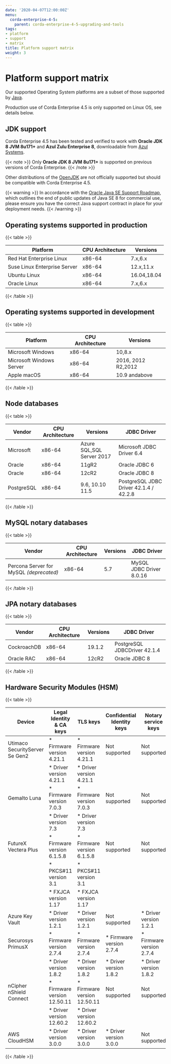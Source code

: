 ```yaml
---
date: '2020-04-07T12:00:00Z'
menu:
  corda-enterprise-4-5:
    parent: corda-enterprise-4-5-upgrading-and-tools
tags:
- platform
- support
- matrix
title: Platform support matrix
weight: 3
---
```



# Platform support matrix

Our supported Operating System platforms are a subset of those supported by [Java](http://www.oracle.com/technetwork/java/javase/certconfig-2095354.html).

Production use of Corda Enterprise 4.5 is only supported on Linux OS, see details below.

## JDK support

Corda Enterprise 4.5 has been tested and verified to work with **Oracle JDK 8 JVM 8u171+** and **Azul Zulu Enterprise 8**, downloadable from
[Azul Systems](https://www.azul.com/downloads/azure-only/zulu/).

{{< note >}}
Only **Oracle JDK 8 JVM 8u171+** is supported on previous versions of Corda Enterprise.
{{< /note >}}

Other distributions of the [OpenJDK](https://openjdk.java.net/) are not officially supported but should be compatible with Corda Enterprise 4.5.

{{< warning >}}
In accordance with the [Oracle Java SE Support Roadmap](https://www.oracle.com/technetwork/java/java-se-support-roadmap.html),
which outlines the end of public updates of Java SE 8 for commercial use, please ensure you have the correct Java support contract in place
for your deployment needs.
{{< /warning >}}

## Operating systems supported in production

{{< table >}}

|Platform|CPU Architecture|Versions|
|-------------------------------|------------------|-----------|
|Red Hat Enterprise Linux|x86-64|7.x,6.x|
|Suse Linux Enterprise Server|x86-64|12.x,11.x|
|Ubuntu Linux|x86-64|16.04,18.04|
|Oracle Linux|x86-64|7.x,6.x|

{{< /table >}}

## Operating systems supported in development

{{< table >}}

|Platform|CPU Architecture|Versions|
|-------------------------------|------------------|-----------|
|Microsoft Windows|x86-64|10,8.x|
|Microsoft Windows Server|x86-64|2016, 2012 R2,2012|
|Apple macOS|x86-64|10.9 andabove|

{{< /table >}}

## Node databases

{{< table >}}

|Vendor|CPU Architecture|Versions|JDBC Driver|
|-------------------------------|------------------|------------------|------------------------|
|Microsoft|x86-64|Azure SQL,SQL Server 2017|Microsoft JDBC Driver 6.4|
|Oracle|x86-64|11gR2|Oracle JDBC 6|
|Oracle|x86-64|12cR2|Oracle JDBC 8|
|PostgreSQL|x86-64|9.6, 10.10 11.5|PostgreSQL JDBC Driver 42.1.4 / 42.2.8|

{{< /table >}}

## MySQL notary databases

{{< table >}}

|Vendor|CPU Architecture|Versions|JDBC Driver|
|-------------------------------|------------------|------------------|--------------------|
|Percona Server for MySQL *(deprecated)*|x86-64|5.7|MySQL JDBC Driver 8.0.16|

{{< /table >}}

## JPA notary databases

{{< table >}}

|Vendor|CPU Architecture|Versions|JDBC Driver|
|-------------------------------|------------------|------------------|--------------------|
|CockroachDB|x86-64|19.1.2|PostgreSQL JDBCDriver 42.1.4|
|Oracle RAC|x86-64|12cR2|Oracle JDBC 8|

{{< /table >}}

## Hardware Security Modules (HSM)

{{< table >}}

|Device|Legal Identity & CA keys|TLS keys|Confidential Identity keys|Notary service keys|
|-------------------------------|----------------------------|----------------------------|----------------------------|--------------------------|
| Utimaco SecurityServer Se Gen2| * Firmware version 4.21.1  | * Firmware version 4.21.1  | Not supported              | Not supported            |
|                               | * Driver version 4.21.1    | * Driver version 4.21.1    |                            |                          |
| Gemalto Luna                  | * Firmware version 7.0.3   | * Firmware version 7.0.3   | Not supported              | Not supported            |
|                               | * Driver version 7.3       | * Driver version 7.3       |                            |                          |
| FutureX Vectera Plus          | * Firmware version 6.1.5.8 | * Firmware version 6.1.5.8 | Not supported              | Not supported            |
|                               | * PKCS#11 version 3.1      | * PKCS#11 version 3.1      |                            |                          |
|                               | * FXJCA version 1.17       | * FXJCA version 1.17       |                            |                          |
| Azure Key Vault               | * Driver version 1.2.1     | * Driver version 1.2.1     | Not supported              | * Driver version 1.2.1   |
| Securosys PrimusX             | * Firmware version 2.7.4   | * Firmware version 2.7.4   | * Firmware version 2.7.4   | * Firmware version 2.7.4 |
|                               | * Driver version 1.8.2     | * Driver version 1.8.2     | * Driver version 1.8.2     | * Driver version 1.8.2   |
| nCipher nShield Connect       | * Firmware version 12.50.11| * Firmware version 12.50.11| Not supported              | Not supported            |
|                               | * Driver version 12.60.2   | * Driver version 12.60.2   |                            |                          |
| AWS CloudHSM                  | * Driver version 3.0.0     | * Driver version 3.0.0     | * Driver version 3.0.0     | Not supported            |

{{< /table >}}
